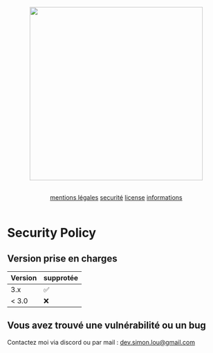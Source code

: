 <p align="center"><a href="https://rescue-pannel.simon-lou.com" target="_blank"><img src="https://rescue-pannel.simon-lou.com/assets/images/LONG_EMS_BC_2.png" width="400"></a></p>

<br>

<div align="center">
    <a href="CGU.md" width="25%">mentions légales</a>
    <a href="SECURITY.md" width="25%">securité</a>
    <a href="LICENSE.md" width="25%">license</a>
    <a href="README.ME" width="25%">informations</a>
</div>

<br>

# Security Policy

## Version prise en charges


| Version | supprotée          |
| ------- | ------------------ |
|   3.x   | :white_check_mark: |
|  < 3.0  | :x:                |


## Vous avez trouvé une vulnérabilité ou un bug

Contactez moi via discord ou par mail : [dev.simon.lou@gmail.com](mailto:dev.simon.lou@gmail.com)
